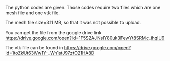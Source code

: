 The python codes are given. Those codes require two files which are one mesh file and one vtk file. 

The mesh file size=311 MB, so that it was not possible to upload. 

You can get the file from the google drive link 
https://drive.google.com/open?id=1F5S2AJNsIY80uk3FewYt8SRMc_ihqIU9

The vtk file can be found in 
https://drive.google.com/open?id=1toZkUt63iVw1Y-_Wn1stJ97ztO21HA8D
